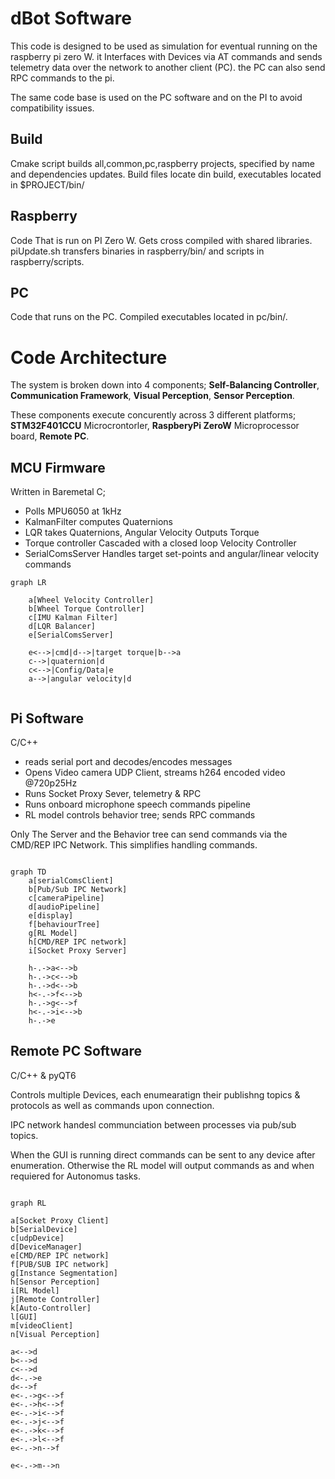# dBot Software

This code is designed to be used as simulation for eventual running on the raspberry pi zero W. it Interfaces with Devices via AT commands and sends telemetry data over the network to another client (PC). the PC can also send RPC commands to the pi. 


The same code base is used on the PC software and on the PI to avoid compatibility issues. 

## Build

Cmake script builds all,common,pc,raspberry projects, specified by name and dependencies updates. Build files locate din build, executables located in $PROJECT/bin/

## Raspberry
Code That is run on PI Zero W. Gets cross compiled with shared libraries. piUpdate.sh transfers binaries in raspberry/bin/ and scripts in raspberry/scripts.

## PC
Code that runs on the PC. Compiled executables located in pc/bin/.


# Code Architecture

The system is broken down into 4 components; **Self-Balancing Controller**, **Communication Framework**, **Visual Perception**, **Sensor Perception**.

These components execute concurently across 3 different platforms; **STM32F401CCU** Microcrontorler, **RaspberyPi ZeroW** Microprocessor board, **Remote PC**. 


## MCU Firmware

Written in Baremetal C; 
* Polls MPU6050 at 1kHz
* KalmanFilter computes Quaternions 
* LQR takes Quaternions, Angular Velocity Outputs Torque
* Torque controller Cascaded with a closed loop Velocity Controller
* SerialComsServer Handles target set-points and angular/linear velocity commands 


```mermaid
graph LR

    a[Wheel Velocity Controller]
    b[Wheel Torque Controller]
    c[IMU Kalman Filter]
    d[LQR Balancer]
    e[SerialComsServer]

    e<-->|cmd|d-->|target torque|b-->a
    c-->|quaternion|d
    c<-->|Config/Data|e
    a-->|angular velocity|d


```


## Pi Software

C/C++
* reads serial port and decodes/encodes messages
* Opens Video camera UDP Client, streams h264 encoded video @720p25Hz
* Runs Socket Proxy Sever, telemetry & RPC 
* Runs onboard microphone speech commands pipeline
* RL model controls behavior tree; sends RPC commands

Only The Server and the Behavior tree can send commands via the CMD/REP IPC Network. This simplifies handling commands.


```mermaid

graph TD 
    a[serialComsClient]
    b[Pub/Sub IPC Network]
    c[cameraPipeline]
    d[audioPipeline]
    e[display]
    f[behaviourTree]
    g[RL Model]
    h[CMD/REP IPC network]
    i[Socket Proxy Server]

    h-.->a<-->b
    h-.->c<-->b
    h-.->d<-->b
    h<-.->f<-->b
    h-.->g<-->f
    h<-.->i<-->b
    h-.->e    
```
## Remote PC Software 

C/C++ & pyQT6

Controls multiple Devices, each enumearatign their publishng topics & protocols as well as commands upon connection. 

IPC network handesl communciation between processes via pub/sub topics. 

When the GUI is running direct commands can be sent to any device after enumeration. Otherwise the RL model will output commands as and when requiered for Autonomus tasks. 


```mermaid

graph RL

a[Socket Proxy Client]
b[SerialDevice]
c[udpDevice]
d[DeviceManager]
e[CMD/REP IPC network]
f[PUB/SUB IPC network]
g[Instance Segmentation]
h[Sensor Perception]
i[RL Model]
j[Remote Controller]
k[Auto-Controller]
l[GUI]
m[videoClient]
n[Visual Perception]

a<-->d
b<-->d
c<-->d
d<-.->e
d<-->f
e<-.->g<-->f
e<-.->h<-->f
e<-.->i<-->f
e<-.->j<-->f
e<-.->k<-->f
e<-.->l<-->f
e<-.->n-->f

e<-.->m-->n


```